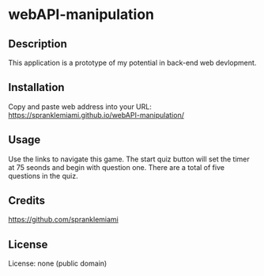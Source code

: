 # webAPI-manipulation

## Description

This application is a prototype of my potential in back-end web devlopment. 

## Installation

Copy and paste web address into your URL: 
https://spranklemiami.github.io/webAPI-manipulation/

## Usage

Use the links to navigate this game. The start quiz button will set the timer at 75 seonds and begin with question one. There are a total of five questions in the quiz. 

## Credits

https://github.com/spranklemiami

## License

License: none (public domain)